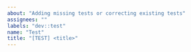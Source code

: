 ```yaml
---
about: "Adding missing tests or correcting existing tests"
assignees: ""
labels: "dev::test"
name: "Test"
title: "[TEST] <title>"
---
```

